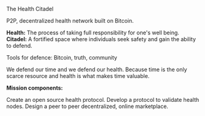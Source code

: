 The Health Citadel

P2P, decentralized health network built on Bitcoin. 

**Health:** The process of taking full responsibility for one's well being. 
**Citadel:** A fortified space where individuals seek safety and gain the ability to defend. 

Tools for defence: Bitcoin, truth, community

We defend our time and we defend our health. Because time is the only scarce resource and health is what makes time valuable. 

**Mission components:**

Create an open source health protocol.
Develop a protocol to validate health nodes.
Design a peer to peer decentralized, online marketplace.
